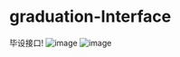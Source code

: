 # graduation-Interface
毕设接口!
![image](https://user-images.githubusercontent.com/68885555/109899335-aba9b600-7cd0-11eb-91e4-25de30b01163.png)
![image](https://user-images.githubusercontent.com/68885555/109899451-dbf15480-7cd0-11eb-97d3-5b6c3e177463.png)
